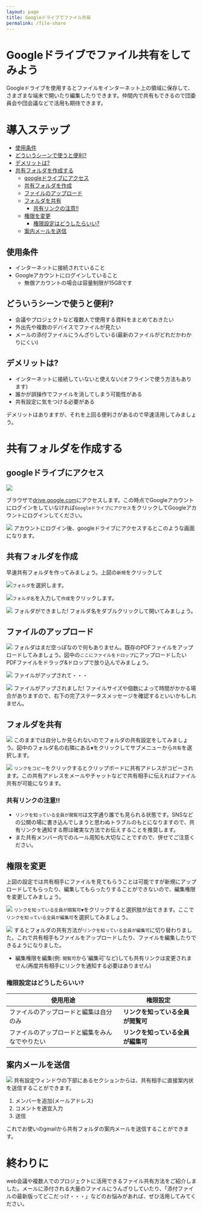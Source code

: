 ```yaml
---
layout: page
title: Googleドライブでファイル共有 
permalink: /file-share
---
```

# Googleドライブでファイル共有をしてみよう
Googleドライブを使用するとファイルをインターネット上の領域に保存して、さまざまな端末で開いたり編集したりできます。仲間内で共有もできるので団委員会や団会議などで活用も期待できます。

# 導入ステップ
* [使用条件](#使用条件)
* [どういうシーンで使うと便利?](#どういうシーンで使うと便利?)
* [デメリットは?](#デメリットは?)
* [共有フォルダを作成する](#共有フォルダを作成する)
	* [googleドライブにアクセス](#googleドライブにアクセス)
	* [共有フォルダを作成](#共有フォルダを作成)
	* [ファイルのアップロード](#ファイルのアップロード)
	* [フォルダを共有](#フォルダを共有)
		* [共有リンクの注意!!](#共有リンクの注意!!)
	* [権限を変更](#権限を変更)
		* [権限設定はどうしたらいい?](#権限設定はどうしたらいい?)
	* [案内メールを送信](#案内メールを送信)


## 使用条件
* インターネットに接続されていること
* Googleアカウントにログインしていること
	* 無償アカウントの場合は容量制限が15GBです

## どういうシーンで使うと便利?
* 会議やプロジェクトなど複数人で使用する資料をまとめておきたい
* 外出先や複数のデバイスでファイルが見たい
* メールの添付ファイルにうんざりしている(最新のファイルがどれだかわかりにくい)

## デメリットは?
* インターネットに接続していないと使えない(オフラインで使う方法もあります)
* 誰かが誤操作でファイルを消してしまう可能性がある
* 共有設定に気をつける必要がある

デメリットはありますが、それを上回る便利さがあるので早速活用してみましょう。

# 共有フォルダを作成する
## googleドライブにアクセス
![](./images/1.jpg)

ブラウザで[drive.google.com](https://drive.google.com/)にアクセスします。この時点でGoogleアカウントにログインをしていなければ`Googleドライブにアクセス`をクリックしてGoogleアカウントにログインしてください。

![](./images/2.jpg)
アカウントにログイン後、googleドライブにアクセスするとこのような画面になります。

## 共有フォルダを作成
早速共有フォルダを作ってみましょう。上図の`新規`をクリックして

![](./images/3.jpg)`フォルダ`を選択します。

![](./images/4.jpg)`フォルダ名`を入力して`作成`をクリックします。

![](./images/5.jpg) フォルダができました! フォルダ名をダブルクリックして開いてみましょう。

## ファイルのアップロード
![](./images/6.jpg) フォルダはまだ空っぽなので何もありません。既存のPDFファイルをアップロードしてみましょう。図中の`ここにファイルをドロップ`にアップロードしたいPDFファイルをドラッグ&ドロップで放り込んでみましょう。

![](./images/7.jpg) ファイルがアップされて・・・

![](./images/8.jpg) ファイルがアップされました! ファイルサイズや個数によって時間がかかる場合がありますので、右下の完了ステータスメッセージを確認するといいかもしれません。

## フォルダを共有
![](./images/9.jpg) このままでは自分しか見られないのでフォルダの共有設定をしてみましょう。図中のフォルダ名の右隣にある`▼`をクリックしてサブメニューから`共有`を選択します。

![](./images/10.jpg) `リンクをコピー`をクリックするとクリップボードに共有アドレスがコピーされます。この共有アドレスをメールやチャットなどで共有相手に伝えればファイル共有が可能になります。

### 共有リンクの注意!!
* `リンクを知っている全員が閲覧可`は文字通り誰でも見られる状態です。SNSなどの公開の場に書き込んでしまうと思わぬトラブルのもとになりますので、共有リンクを通知する際は確実な方法でお伝えすることを推奨します。
* また共有メンバー内でのルール周知も大切なことですので、併せてご注意ください。

## 権限を変更
上図の設定では共有相手にファイルを見てもらうことは可能ですが新規にアップロードしてもらったり、編集してもらったりすることができないので、編集権限を変更してみましょう。

![](./images/11.jpg) `リンクを知っている全員が閲覧可▼`をクリックすると選択肢が出てきます。ここで`リンクを知っている全員が編集可`を選択してみましょう。

![](./images/12.jpg) するとフォルダの共有方法が`リンクを知っている全員が編集可`に切り替わりました。これで共有相手もファイルをアップロードしたり、ファイルを編集したりできるようになりました。

* 編集権限を編集(例: `閲覧可`から'編集可'など)しても共有リンクは変更されません(再度共有相手にリンクを通知する必要はありません)

### 権限設定はどうしたらいい?

|使用用途|権限設定|
|---|---
|ファイルのアップロードと編集は自分のみ|**リンクを知っている全員が閲覧可**
|ファイルのアップロードと編集をみんなでやりたい|**リンクを知っている全員が編集可**

## 案内メールを送信
![](./images/13.jpg) 共有設定ウィンドウの下部にあるセクションからは、共有相手に直接案内状を送信することができます。

1. メンバーを追加(メールアドレス)
2. コメントを適宜入力
3. 送信

これでお使いのgmailから共有フォルダの案内メールを送信することができます。


# 終わりに
web会議や複数人でのプロジェクトに活用できるファイル共有方法をご紹介しました。メールに添付される大量のファイルにうんざりしていたり、「添付ファイルの最新版ってどこだっけ・・・」などのお悩みがあれば、ぜひ活用してみてください。
